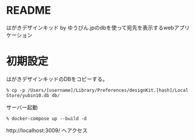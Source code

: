# README

はがきデザインキッド by ゆうびん.jpのdbを使って宛先を表示するwebアプリケーション

# 初期設定

はがきデザインキッドのDBをコピーする。

```console
% cp -p /Users/[username]/Library/Preferences/designKit.[hash]/Local Store/yubin10.db db/
```

サーバー起動

```console
% docker-compose up --build -d
```

http://localhost:3009/ へアクセス